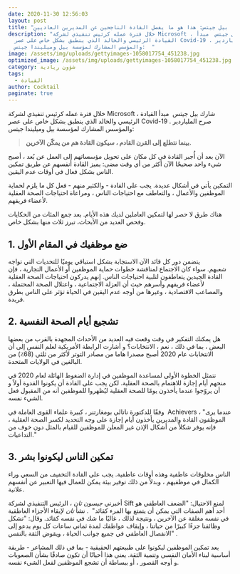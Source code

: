 ```yaml
---
date: 2020-11-30 12:56:03
layout: post
title: "بيل جيتس: هذا هو ما يفصل القادة الناجحين عن المديرين العاديين . "
description: "خلال فترة عمله كرئيس تنفيذي لشركة Microsoft ، شارك بيل جيتس  مبدأ
  القيادة الرئيسي والخالد الذي ينطبق بشكل خاص على عصر Covid-19 . صرح الملياردير
  والمؤسس المشارك لمؤسسة بيل وميليندا جيتس:  "
image: /assets/img/uploads/gettyimages-1058017754_451238.jpg
optimized_image: /assets/img/uploads/gettyimages-1058017754_451238.jpg
category: شؤون ريادية
tags:
  - القيادة
author: Cocktail
paginate: true
---
```

خلال فترة عمله كرئيس تنفيذي لشركة Microsoft ، شارك بيل جيتس  مبدأ القيادة الرئيسي والخالد الذي ينطبق بشكل خاص على عصر Covid-19 . صرح الملياردير والمؤسس المشارك لمؤسسة بيل وميليندا جيتس:

> **بينما نتطلع إلى القرن القادم ، سيكون القادة هم من يمكّن الآخرين.**

الآن بعد أن أُجبر القادة في كل مكان على تحويل مؤسساتهم إلى العمل عن بُعد ، أصبح شيء واحد صحيحًا الآن أكثر من أي وقت مضى: يميز القادة أنفسهم عن طريق تمكين الناس بشكل فعال في أوقات عدم اليقين.

التمكين يأتي في أشكال عديدة. يجب على القادة - والكثير منهم - فعل كل ما يلزم لحماية الموظفين والأعمال ، والتعاطف مع احتياجات الناس ، ومراعاة احتياجات الصحة العقلية لأعضاء فريقهم.

هناك طرق لا حصر لها لتمكين العاملين لديك هذه الأيام. بعد جمع المئات من الحكايات وفحص العديد من الأبحاث، تبرز ثلاث منها بشكل خاص.

## 1. ضع موظفيك في المقام الأول

يتضمن دور كل قائد الآن الاستجابة بشكل استباقي يوميًا للتحديات التي تواجه شعبهم. سواء كان الاجتماع لمناقشة خطوات حماية الموظفين أو الأعمال التجارية ، فإن القادة الجيدين يتعاطفون لتلبية احتياجات الناس. إنهم يدركون احتياجات الصحة العقلية لأعضاء فريقهم وأسرهم حيث أن العزلة الاجتماعية ، واعتلال الصحة المحتملة ، والمصاعب الاقتصادية ، وغيرها من أوجه عدم اليقين في الحياة تؤثر على الناس بطرق فريدة. 

## 2. تشجيع أيام الصحة النفسية

هل يمكنك التفكير في وقت وقعت فيه العديد من الأحداث المجهدة بالقرب من بعضها البعض ، بما في ذلك ، نعم ، الانتخابات؟ و أشارت الرابطة الأمريكية لعلم النفس إلى أن الانتخابات عام 2020 أصبح مصدرا هاما من مصادر التوتر لأكثر من ثلثي (68٪) من البالغين في الولايات المتحدة. 

تتمثل الخطوة الأولى لمساعدة الموظفين في إدارة الضغوط الهائلة لعام 2020 في منحهم أيام إجازة للاهتمام بالصحة العقلية. لكن يجب على القادة أن يكونوا القدوة أولاً و أن يروّجوا عندما يأخذون يومًا للصحة العقلية ليُظهروا للموظفين أنه من المقبول فعل الشيء نفسه.

وفقًا للدكتورة ناتالي بومغارتنر ، كبيرة علماء القوى العاملة في  Achievers ، "عندما يرى الموظفون القادة والمديرين يأخذون أيام إجازة على وجه التحديد لكسر الصحة العقلية ، فإنه يوفر شكلاً من أشكال الإذن غير المعلن للموظفين للقيام بالمثل دون خوف من التداعيات."

## 3. تمكين الناس ليكونوا بشر

الناس مخلوقات عاطفية وهذه أوقات عاطفية. يجب على القادة التخفيف من السعي وراء الكمال في موظفيهم ، وبدلاً من ذلك توفير بيئة يمكن للعمال فيها التعبير عن أنفسهم علانية. 

أخبرني *جيسون تان* ، الرئيس التنفيذي لشركة Sift لمنع الاحتيال: "الضعف العاطفي هو أحد أهم الصفات التي يمكن أن يتمتع بها المرء كقائد"  . نشأ *تان* لإبقاء الأجزاء العاطفية في نفسه مغلقة عن الآخرين ، ونتيجة لذلك ، غالبًا ما شك في نفسه كقائد. وقال: "تشكل وظائفنا جزءًا كبيرًا من حياتنا ، وإيقاف عواطفك لمدة ثماني ساعات كل يوم يدعو إلى الانفصال العاطفي في جميع جوانب الحياة ، ويقوض الثقة بالنفس" .

يعد تمكين الموظفين ليكونوا على طبيعتهم الحقيقية - بما في ذلك المشاعر - طريقة أساسية لبناء الأمان النفسي وتنمية الثقة. يعني هذا أحيانًا أن تكون صادقًا بشأن الصعوبات و أوجه القصور ، أو ببساطة أن تشجع الموظفين لفعل الشيء نفسه.